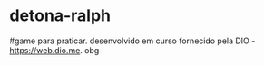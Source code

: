 # detona-ralph

#game para praticar. desenvolvido em curso fornecido pela DIO - https://web.dio.me. obg
